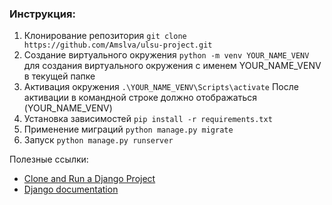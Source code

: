 ### Инструкция:
1) Клонирование репозитория ```git clone https://github.com/Amslva/ulsu-project.git```
2) Создание виртуального окружения ```python -m venv YOUR_NAME_VENV``` для создания виртуального 
окружения с именем YOUR_NAME_VENV в текущей папке
3) Активация окружения ```.\YOUR_NAME_VENV\Scripts\activate```
После активации в командной строке должно отображаться (YOUR_NAME_VENV)
4) Установка зависимостей ```pip install -r requirements.txt```
5) Применение миграций ```python manage.py migrate```
6) Запуск ```python manage.py runserver```

Полезные ссылки: 
* [Clone and Run a Django Project](https://www.codespeedy.com/clone-and-run-a-django-project-from-github/)
* [Django documentation](https://docs.djangoproject.com/en/5.2/)
